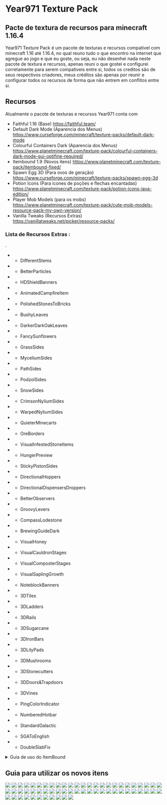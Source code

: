 # Year971 Texture Pack
## Pacte de textura de recursos para minecraft 1.16.4

Year971 Texture Pack é um pacote de texturas e recursos compativel com minecraft 1.16 até 1.16.4, no qual reuno tudo o que encontro na internet que agregue ao jogo e que eu goste, ou seja, eu não desenhei nada neste pacote de textura e recursos, apenas reuni o que gostei e configurei corretamente para serem compativeis entre si, todos os creditos são de seus respectivos criadores, meus créditos são apenas por reunir e configurar todos os recursos de forma que não entrem em conflitos entre si.

## Recursos

Atualmente o pacote de texturas e recursos Year971 conta com
- Faithful 1.16 (Base)
https://faithful.team/
- Default Dark Mode (Aparencia dos Menus)
https://www.curseforge.com/minecraft/texture-packs/default-dark-mode
- Colourful Containers Dark (Aparencia dos Menus)
https://www.planetminecraft.com/texture-pack/colourful-containers-dark-mode-gui-optifine-required/
- Itembound 1.9 (Novos itens)
https://www.planetminecraft.com/texture-pack/itembound-fixed/
- Spawn Egg 3D (Para ovos de geração)
https://www.curseforge.com/minecraft/texture-packs/spawn-egg-3d
- Potion Icons (Para icones de poções e flechas encantadas)
https://www.planetminecraft.com/texture-pack/potion-icons-java-edition/
- Player Mob Models (para os mobs)
https://www.planetminecraft.com/texture-pack/cute-mob-models-resource-pack-my-own-version/
- Vanilla Tweaks (Recursos Extras)
https://vanillatweaks.net/picker/resource-packs/

### Lista de Recursos Extras :
.
 - -  DifferentStems
 - -  BetterParticles
 - -  HDShieldBanners
 - -  AnimatedCampfireItem
 - -  PolishedStonesToBricks
 - -  BushyLeaves
 - -  DarkerDarkOakLeaves
 - -  FancySunflowers
 - -  GrassSides
 - -  MyceliumSides
 - -  PathSides
 - -  PodzolSides
 - -  SnowSides
 - -  CrimsonNyliumSides
 - -  WarpedNyliumSides
 - -  QuieterMinecarts
 - -  OreBorders
 - -  VisualInfestedStoneItems
 - -  HungerPreview
 - -  StickyPistonSides
 - -  DirectionalHoppers
 - -  DirectionalDispensersDroppers
 - -  BetterObservers
 - -  GroovyLevers
 - -  CompassLodestone
 - -  BrewingGuideDark
 - -  VisualHoney
 - -  VisualCauldronStages
 - -  VisualComposterStages
 - -  VisualSaplingGrowth
 - -  NoteblockBanners
 - -  3DTiles
 - -  3DLadders
 - -  3DRails
 - -  3DSugarcane
 - -  3DIronBars
 - -  3DLilyPads
 - -  3DMushrooms
 - -  3DStonecutters
 - -  3DDoors&Trapdoors
 - -  3DVines
 - -  PingColorIndicator
 - -  NumberedHotbar
 - -  StandardGalactic
 - -  SGAToEnglish
 - -  DoubleSlabFix

<details>
<summary>Guia de uso do ItemBound</summary>

![ItemBound Logo](https://github.com/KevenCastilho/Year971-Texture-Pack/raw/main/ItemBound/0.png)

# Índice
1. [Equipamentos & Armamentos](#armamentos "Equipamentos & Armamentos")
1.1 [Classicos](#classicos "classicos")
1.2 [Arcos](#arcos "Arcos")
1.3 [Espadas de Bloco](#espadas-de-bloco "Espadas de Bloco")
1.4 [Armas](#armas "Armas")
1.5 [Fantasia](#fantasia "Fantasia")
1.6 [Legendarios](#legendarios "Legendarios")
1.7 [Sabres de Luz](#sabres-de-luz "Sabres de Luz")
1.8 [Celulares](#celulares "Celulares")
1.9 [Sobreviventes](#sobreviventes "Sobreviventes")
1.10 [Video Game](#video-game "Video Game")
1.11 [Pistolas D`agua](#pistolas-dagua "Pistolas Dagua")
1.12 [Utensílios de Escrita](#utens%C3%ADlios-de-escrita "Utensílios de Escrita")
1.13 [Isqueiros](#isqueiros "Isqueiros")
1.14 [Fidget Spinners](#fidget-spinners "Fidget Spinners")
1.15 [Picaretas](#picaretas "Picaretas")
1.16 [Pá](#pa "Pá")
1.17 [Tesouras](#tesouras "Tesouras")
2. [Escudos](#escudos "Escudos")
2.1 [Pranchas](#pranchas "Pranchas")
2.2 [Escudos de Madeira](#escudos-de-madeira "Escudos de Madeira")
3. [Armaduras](#armaduras "Armaduras")
3.1 [Capas](#capas "Capas")
3.2 [Fantasias](#fantasias "Fantasias")
3.3 [Power Rangers](#power-rangers "Power Rangers")
3.4 [Armadura Invisivel](#armadura-invisivel "Armadura Invisivel")
3.5 [Armadura Minecraft](#armadura-minecraft "Armadura Minecraft")

## Equipamentos & Armamentos
### Classicos
|Icone|Nome|Item|Encantamento|
|--|--|--|-|
|![Adaga](https://github.com/KevenCastilho/Year971-Texture-Pack/raw/main/ItemBound/table/5.png)|Dagger|Qualquer Espada|-|
|![Katana](https://github.com/KevenCastilho/Year971-Texture-Pack/raw/main/ItemBound/table/6.png)|Katana|Qualquer Espada|-|
|![Espada Longa](https://github.com/KevenCastilho/Year971-Texture-Pack/raw/main/ItemBound/table/7.png)|Longsword|Qualquer Espada|-|
|![enter image description here](https://github.com/KevenCastilho/Year971-Texture-Pack/raw/main/ItemBound/table/8.png)|Nunchuck|Qualquer Espada|-|
|![Rapieira](https://github.com/KevenCastilho/Year971-Texture-Pack/raw/main/ItemBound/table/9.png)|Rapier|Qualquer Espada|-|
|![Lança](https://github.com/KevenCastilho/Year971-Texture-Pack/raw/main/ItemBound/table/10.png)|Spear|Qualquer Espada|-|
|![Tridente](https://github.com/KevenCastilho/Year971-Texture-Pack/raw/main/ItemBound/table/11.png)|Trident|Qualquer Espada|-|
|![Machado de Batalha](https://github.com/KevenCastilho/Year971-Texture-Pack/raw/main/ItemBound/table/12.png)|Battle Axe|Qualquer Machado|-|
|![Foice](https://github.com/KevenCastilho/Year971-Texture-Pack/raw/main/ItemBound/table/13.png)|Scythe|Qualquer Machado|-|

 ### Arcos

|Icone|Nome|Item|Encantamento|
|--|--|--|--|
|![Arco em Chamas](https://github.com/KevenCastilho/Year971-Texture-Pack/raw/main/ItemBound/table/14.png)|Blaze Bow|Arco|Chama|
|![Arco Azul](https://github.com/KevenCastilho/Year971-Texture-Pack/raw/main/ItemBound/table/15.png)|Bluejay Bow|Arco|-|
|![Arco Cardinal](https://github.com/KevenCastilho/Year971-Texture-Pack/raw/main/ItemBound/table/16.png)|Cardinal Bow|Arco|-|
|![Arco-Iris](https://github.com/KevenCastilho/Year971-Texture-Pack/raw/main/ItemBound/table/17.png)|Rain-Bow|Arco|Infinidade

### Espadas de Blocos
|Icone|Nome|Item|Encantamento|
|--|--|--|--|
|![Espada de Pedra Matriz](https://github.com/KevenCastilho/Year971-Texture-Pack/raw/main/ItemBound/table/18.png)|Bedrock Sword|Qualquer Espada|Inquebravel|
|![-](https://github.com/KevenCastilho/Year971-Texture-Pack/raw/main/ItemBound/table/19.png)|Red Concrete Sword|Qualquer Espada|-|
|![-](https://github.com/KevenCastilho/Year971-Texture-Pack/raw/main/ItemBound/table/19.png)|Orange Concrete Sword|Qualquer Espada|-|
|![-](https://github.com/KevenCastilho/Year971-Texture-Pack/raw/main/ItemBound/table/19.png)|Yellow Concrete Sword|Qualquer Espada|-|
|![-](https://github.com/KevenCastilho/Year971-Texture-Pack/raw/main/ItemBound/table/19.png)|Lime Concrete Sword|Qualquer Espada|-|
|![-](https://github.com/KevenCastilho/Year971-Texture-Pack/raw/main/ItemBound/table/19.png)|Green Concrete Sword|Qualquer Espada|-|
|![-](https://github.com/KevenCastilho/Year971-Texture-Pack/raw/main/ItemBound/table/19.png)|Cyan Concrete Sword|Qualquer Espada|-|
|![-](https://github.com/KevenCastilho/Year971-Texture-Pack/raw/main/ItemBound/table/19.png)|Light-Blue Concrete Sword|Qualquer Espada|-|
|![-](https://github.com/KevenCastilho/Year971-Texture-Pack/raw/main/ItemBound/table/19.png)|Blue Concrete Sword|Qualquer Espada|-|
|![-](https://github.com/KevenCastilho/Year971-Texture-Pack/raw/main/ItemBound/table/19.png)|Purple Concrete Sword|Qualquer Espada|-|
|![-](https://github.com/KevenCastilho/Year971-Texture-Pack/raw/main/ItemBound/table/19.png)|Magenta Concrete Sword|Qualquer Espada|-|
|![-](https://github.com/KevenCastilho/Year971-Texture-Pack/raw/main/ItemBound/table/19.png)|Pink Concrete Sword|Qualquer Espada|-|
|![-](https://github.com/KevenCastilho/Year971-Texture-Pack/raw/main/ItemBound/table/19.png)|Brown Concrete Sword|Qualquer Espada|-|
|![-](https://github.com/KevenCastilho/Year971-Texture-Pack/raw/main/ItemBound/table/19.png)|White Concrete Sword|Qualquer Espada|-|
|![-](https://github.com/KevenCastilho/Year971-Texture-Pack/raw/main/ItemBound/table/19.png)|Light-Gray Concrete Sword|Qualquer Espada|-|
|![-](https://github.com/KevenCastilho/Year971-Texture-Pack/raw/main/ItemBound/table/19.png)|Gray Concrete Sword|Qualquer Espada|-|
|![-](https://github.com/KevenCastilho/Year971-Texture-Pack/raw/main/ItemBound/table/19.png)|Black Concrete Sword|Qualquer Espada|-|
|![-](https://github.com/KevenCastilho/Year971-Texture-Pack/raw/main/ItemBound/table/20.png)|Emerald Sword|Qualquer Espada|Saque|
|![-](https://github.com/KevenCastilho/Year971-Texture-Pack/raw/main/ItemBound/table/21.png)|Glass Sword|Qualquer Espada|-|
|![-](https://github.com/KevenCastilho/Year971-Texture-Pack/raw/main/ItemBound/table/22.png)|Nether Sword|Qualquer Espada|Aspecto Flamejante|
|![-](https://github.com/KevenCastilho/Year971-Texture-Pack/raw/main/ItemBound/table/23.png)|Obsidian Sword|Qualquer Espada|Repulsão|
|![-](https://github.com/KevenCastilho/Year971-Texture-Pack/raw/main/ItemBound/table/24.png)|Rainbow Sword|Qualquer Espada|-|
|![-](https://github.com/KevenCastilho/Year971-Texture-Pack/raw/main/ItemBound/table/25.png)|Andesite Sword|Qualquer Espada|-|
|![-](https://github.com/KevenCastilho/Year971-Texture-Pack/raw/main/ItemBound/table/25.png)|Diorite Sword|Qualquer Espada|-|
|![-](https://github.com/KevenCastilho/Year971-Texture-Pack/raw/main/ItemBound/table/25.png)|Granite Sword|Qualquer Espada|-|
|![-](https://github.com/KevenCastilho/Year971-Texture-Pack/raw/main/ItemBound/table/26.png)|Sandstone Sword|Qualquer Espada|-|
|![-](https://github.com/KevenCastilho/Year971-Texture-Pack/raw/main/ItemBound/table/26.png)|Red Sandstone Sword|Qualquer Espada|-|

### Armas
|Icone|Nome|Item|Encantamento|
|--|--|--|--|
|![-](https://github.com/KevenCastilho/Year971-Texture-Pack/raw/main/ItemBound/table/27.png)|Handgun|Arco|-|
|![-](https://github.com/KevenCastilho/Year971-Texture-Pack/raw/main/ItemBound/table/28.png)|Viper|Arco|afiação|

### Fantasia
|Icone|Nome|Item|Encantamento|
|--|--|--|--|
|![-](https://github.com/KevenCastilho/Year971-Texture-Pack/raw/main/ItemBound/table/29.png)|Dark Scythe|Qualquer Machado|Afiação|

### Legendarios
|Icone|Nome|Item|Encantamento|
|--|--|--|--|
|![-](https://github.com/KevenCastilho/Year971-Texture-Pack/raw/main/ItemBound/table/30.png)|Excalibur|Qualquer Espada|-|

### Sabres de Luz
|Icone|Nome|Item|Encantamento|
|--|--|--|--|
|![-](https://github.com/KevenCastilho/Year971-Texture-Pack/raw/main/ItemBound/table/31.png)|Green Lightsaber|Qualquer Espada|Afiação|
|![-](https://github.com/KevenCastilho/Year971-Texture-Pack/raw/main/ItemBound/table/31.png)|Violet Lightsaber|Qualquer Espada|Afiação|
|![-](https://github.com/KevenCastilho/Year971-Texture-Pack/raw/main/ItemBound/table/31.png)|Yellow Lightsaber|Qualquer Espada|Afiação|
|![-](https://github.com/KevenCastilho/Year971-Texture-Pack/raw/main/ItemBound/table/31.png)|Red Lightsaber|Qualquer Espada|Afiação|
|![-](https://github.com/KevenCastilho/Year971-Texture-Pack/raw/main/ItemBound/table/31.png)|Blue Lightsaber|Qualquer Espada|Afiação|

### Celulares
##### (Possivel Referencia a Mirai Nikki ?)
|Icone|Nome|Item|Encantamento|
|--|--|--|--|
|![-](https://github.com/KevenCastilho/Year971-Texture-Pack/raw/main/ItemBound/table/32.png)|Black Smartphone|Arco||
|![-](https://github.com/KevenCastilho/Year971-Texture-Pack/raw/main/ItemBound/table/32.png)|Silver Smartphone|Arco||
|![-](https://github.com/KevenCastilho/Year971-Texture-Pack/raw/main/ItemBound/table/32.png)|Gold Smartphone|Arco||
|![-](https://github.com/KevenCastilho/Year971-Texture-Pack/raw/main/ItemBound/table/32.png)|Rose Smartphone|Arco||
|![-](https://github.com/KevenCastilho/Year971-Texture-Pack/raw/main/ItemBound/table/32.png)|Diamond Smartphone|Arco||

### Sobrevivente
|Icone|Nome|Item|Encantamento|
|--|--|--|--|
|![-](https://github.com/KevenCastilho/Year971-Texture-Pack/raw/main/ItemBound/table/33.png)|1000 Degree Knife|Qualquer Espada|Aspecto Flamejante|
|![-](https://github.com/KevenCastilho/Year971-Texture-Pack/raw/main/ItemBound/table/34.png)|Apple Pen|Qualquer Espada|-|
|![-](https://github.com/KevenCastilho/Year971-Texture-Pack/raw/main/ItemBound/table/34.png)|Pineapple Pen|Qualquer Espada|-|
|![-](https://github.com/KevenCastilho/Year971-Texture-Pack/raw/main/ItemBound/table/34.png)|Pen Pineapple Apple Pen|Qualquer Espada|-|
|![-](https://github.com/KevenCastilho/Year971-Texture-Pack/raw/main/ItemBound/table/35.png)|Brick|Qualquer Espada|-|
|![-](https://github.com/KevenCastilho/Year971-Texture-Pack/raw/main/ItemBound/table/36.png)|Twig|Qualquer Espada|-|
|![-](https://github.com/KevenCastilho/Year971-Texture-Pack/raw/main/ItemBound/table/37.png)|Wooden Bat|Qualquer Espada|-|
|![-](https://github.com/KevenCastilho/Year971-Texture-Pack/raw/main/ItemBound/table/37.png)|Iron Bat|Qualquer Espada|-|
|![-](https://github.com/KevenCastilho/Year971-Texture-Pack/raw/main/ItemBound/table/38.png)|Knife|Qualquer Espada|-|
|![-](https://github.com/KevenCastilho/Year971-Texture-Pack/raw/main/ItemBound/table/39.png)|Microfone|Qualquer Espada|-|
|![-](https://github.com/KevenCastilho/Year971-Texture-Pack/raw/main/ItemBound/table/40.png)|Green Paintbrush|Qualquer Espada|-|
|![-](https://github.com/KevenCastilho/Year971-Texture-Pack/raw/main/ItemBound/table/40.png)|Violet Paintbrush|Qualquer Espada|-|
|![-](https://github.com/KevenCastilho/Year971-Texture-Pack/raw/main/ItemBound/table/40.png)|Yellow Paintbrush|Qualquer Espada|-|
|![-](https://github.com/KevenCastilho/Year971-Texture-Pack/raw/main/ItemBound/table/40.png)|Red Paintbrush|Qualquer Espada|-|
|![-](https://github.com/KevenCastilho/Year971-Texture-Pack/raw/main/ItemBound/table/40.png)|Blue Paintbrush|Qualquer Espada|-|
|![-](https://github.com/KevenCastilho/Year971-Texture-Pack/raw/main/ItemBound/table/41.png)|Green Pinwheel|Qualquer Espada|-|
|![-](https://github.com/KevenCastilho/Year971-Texture-Pack/raw/main/ItemBound/table/41.png)|Pink Pinwheel|Qualquer Espada|-|
|![-](https://github.com/KevenCastilho/Year971-Texture-Pack/raw/main/ItemBound/table/41.png)|Yellow Pinwheel|Qualquer Espada|-|
|![-](https://github.com/KevenCastilho/Year971-Texture-Pack/raw/main/ItemBound/table/41.png)|Red Pinwheel|Qualquer Espada|-|
|![-](https://github.com/KevenCastilho/Year971-Texture-Pack/raw/main/ItemBound/table/41.png)|Blue Pinwheel|Qualquer Espada|-|
|![-](https://github.com/KevenCastilho/Year971-Texture-Pack/raw/main/ItemBound/table/42.png)|Green Racket|Qualquer Espada|-|
|![-](https://github.com/KevenCastilho/Year971-Texture-Pack/raw/main/ItemBound/table/42.png)|Red Racket|Qualquer Espada|-|
|![-](https://github.com/KevenCastilho/Year971-Texture-Pack/raw/main/ItemBound/table/43.png)|Bus Stop Sign|Qualquer Espada|-|
|![-](https://github.com/KevenCastilho/Year971-Texture-Pack/raw/main/ItemBound/table/44.png)|Stop Sign|Qualquer Espada|-|
|![-](https://github.com/KevenCastilho/Year971-Texture-Pack/raw/main/ItemBound/table/45.png)|Work Sign|Qualquer Espada|-|

### Video Game
|Icone|Nome|Item|Encantamento|
|--|--|--|--|
|![-](https://github.com/KevenCastilho/Year971-Texture-Pack/raw/main/ItemBound/table/46.png)|Buster Sword|Qualquer Espada|Repulsão|

### Pistolas D'agua
|Icone|Nome|Item|Encantamento|
|--|--|--|--|
|![-](https://github.com/KevenCastilho/Year971-Texture-Pack/raw/main/ItemBound/table/47.png)|Blue Water Gun|Arco|-|
|![-](https://github.com/KevenCastilho/Year971-Texture-Pack/raw/main/ItemBound/table/47.png)|Green Water Gun|Arco|-|
|![-](https://github.com/KevenCastilho/Year971-Texture-Pack/raw/main/ItemBound/table/47.png)|Orange Water Gun|Arco|-|
|![-](https://github.com/KevenCastilho/Year971-Texture-Pack/raw/main/ItemBound/table/47.png)|Pink Water Gun|Arco|-|

### Utensílios de Escrita
|Icone|Nome|Item|Encantamento|
|--|--|--|--|
|![-](https://github.com/KevenCastilho/Year971-Texture-Pack/raw/main/ItemBound/table/48.png)|Blue Pencil|Qualquer Espada|-|
|![-](https://github.com/KevenCastilho/Year971-Texture-Pack/raw/main/ItemBound/table/48.png)|Green Pencil|Qualquer Espada|-|
|![-](https://github.com/KevenCastilho/Year971-Texture-Pack/raw/main/ItemBound/table/48.png)|Red Pencil|Qualquer Espada|-|
|![-](https://github.com/KevenCastilho/Year971-Texture-Pack/raw/main/ItemBound/table/48.png)|Yellow Pencil|Qualquer Espada|-|
|![-](https://github.com/KevenCastilho/Year971-Texture-Pack/raw/main/ItemBound/table/49.png)|Blue Marker|Qualquer Espada|-|
|![-](https://github.com/KevenCastilho/Year971-Texture-Pack/raw/main/ItemBound/table/49.png)|Green Marker|Qualquer Espada|-|
|![-](https://github.com/KevenCastilho/Year971-Texture-Pack/raw/main/ItemBound/table/49.png)|Red Marker|Qualquer Espada|-|
|![-](https://github.com/KevenCastilho/Year971-Texture-Pack/raw/main/ItemBound/table/49.png)|Yellow Marker|Qualquer Espada|-|
|![-](https://github.com/KevenCastilho/Year971-Texture-Pack/raw/main/ItemBound/table/50.png)|Blue Pen|Qualquer Espada|-|
|![-](https://github.com/KevenCastilho/Year971-Texture-Pack/raw/main/ItemBound/table/50.png)|Green Pen|Qualquer Espada|-|
|![-](https://github.com/KevenCastilho/Year971-Texture-Pack/raw/main/ItemBound/table/50.png)|Red Pen|Qualquer Espada|-|
|![-](https://github.com/KevenCastilho/Year971-Texture-Pack/raw/main/ItemBound/table/50.png)|Violet Pen|Qualquer Espada|-|
|![-](https://github.com/KevenCastilho/Year971-Texture-Pack/raw/main/ItemBound/table/51.png)|Blue Quill|Qualquer Espada|-|
|![-](https://github.com/KevenCastilho/Year971-Texture-Pack/raw/main/ItemBound/table/51.png)|Green Quill|Qualquer Espada|-|
|![-](https://github.com/KevenCastilho/Year971-Texture-Pack/raw/main/ItemBound/table/51.png)|Red Quill|Qualquer Espada|-|
|![-](https://github.com/KevenCastilho/Year971-Texture-Pack/raw/main/ItemBound/table/51.png)|Yellow Quill|Qualquer Espada|-|
|![-](https://github.com/KevenCastilho/Year971-Texture-Pack/raw/main/ItemBound/table/52.png)|Blue Fountain pen|Qualquer Espada|-|
|![-](https://github.com/KevenCastilho/Year971-Texture-Pack/raw/main/ItemBound/table/52.png)|Green Fountain pen|Qualquer Espada|-|
|![-](https://github.com/KevenCastilho/Year971-Texture-Pack/raw/main/ItemBound/table/52.png)|Red Fountain pen|Qualquer Espada|-|
|![-](https://github.com/KevenCastilho/Year971-Texture-Pack/raw/main/ItemBound/table/52.png)|Yellow Fountain pen|Qualquer Espada|-|

### Isqueiros
|Icone|Nome|Item|Encantamento|
|--|--|--|--|
|![-](https://github.com/KevenCastilho/Year971-Texture-Pack/raw/main/ItemBound/table/53.png)|Red Lighter|Pederneira||
|![-](https://github.com/KevenCastilho/Year971-Texture-Pack/raw/main/ItemBound/table/53.png)|Orange Lighter|Pederneira||
|![-](https://github.com/KevenCastilho/Year971-Texture-Pack/raw/main/ItemBound/table/53.png)|Yellow Lighter|Pederneira||
|![-](https://github.com/KevenCastilho/Year971-Texture-Pack/raw/main/ItemBound/table/53.png)|Green Lighter|Pederneira||
|![-](https://github.com/KevenCastilho/Year971-Texture-Pack/raw/main/ItemBound/table/53.png)|Blue Lighter|Pederneira||
|![-](https://github.com/KevenCastilho/Year971-Texture-Pack/raw/main/ItemBound/table/53.png)|Violet Lighter|Pederneira||
|![-](https://github.com/KevenCastilho/Year971-Texture-Pack/raw/main/ItemBound/table/53.png)|Pink Lighter|Pederneira||
|![-](https://github.com/KevenCastilho/Year971-Texture-Pack/raw/main/ItemBound/table/53.png)|White Lighter|Pederneira||
|![-](https://github.com/KevenCastilho/Year971-Texture-Pack/raw/main/ItemBound/table/53.png)|Black Lighter|Pederneira||

### Fidget Spinners
|Icone|Nome|Item|Encantamento|
|--|--|--|--|
|![-](https://github.com/KevenCastilho/Year971-Texture-Pack/raw/main/ItemBound/table/54.png)|Red Fidget Spinner|Vara de Pescar|-|
|![-](https://github.com/KevenCastilho/Year971-Texture-Pack/raw/main/ItemBound/table/54.png)|Orange Fidget Spinner|Vara de Pescar|-|
|![-](https://github.com/KevenCastilho/Year971-Texture-Pack/raw/main/ItemBound/table/54.png)|Yellow Fidget Spinner|Vara de Pescar|-|
|![-](https://github.com/KevenCastilho/Year971-Texture-Pack/raw/main/ItemBound/table/54.png)|Green Fidget Spinner|Vara de Pescar|-|
|![-](https://github.com/KevenCastilho/Year971-Texture-Pack/raw/main/ItemBound/table/54.png)|Blue Fidget Spinner|Vara de Pescar|-|
|![-](https://github.com/KevenCastilho/Year971-Texture-Pack/raw/main/ItemBound/table/54.png)|Violet Fidget Spinner|Vara de Pescar|-|
|![-](https://github.com/KevenCastilho/Year971-Texture-Pack/raw/main/ItemBound/table/54.png)|Pink Fidget Spinner|Vara de Pescar|-|
|![-](https://github.com/KevenCastilho/Year971-Texture-Pack/raw/main/ItemBound/table/54.png)|White Fidget Spinner|Vara de Pescar|-|
|![-](https://github.com/KevenCastilho/Year971-Texture-Pack/raw/main/ItemBound/table/54.png)|Black Fidget Spinner|Vara de Pescar|-|

### Picaretas
|Icone|Nome|Item|Encantamento|
|--|--|--|--|
|![-](https://github.com/KevenCastilho/Year971-Texture-Pack/raw/main/ItemBound/table/55.png)|Drill|Picareta de Ferro|Eficiencia|
|![-](https://github.com/KevenCastilho/Year971-Texture-Pack/raw/main/ItemBound/table/55.png)|Drill|Picareta de Ouro|Eficiencia|
|![-](https://github.com/KevenCastilho/Year971-Texture-Pack/raw/main/ItemBound/table/55.png)|Drill|Picareta de Diamante|Eficiencia|
|![-](https://github.com/KevenCastilho/Year971-Texture-Pack/raw/main/ItemBound/table/56.png)|Fork|Qualquer Picareta|-|

### Pá
|Icone|Nome|Item|Encantamento|
|--|--|--|--|
|![-](https://github.com/KevenCastilho/Year971-Texture-Pack/raw/main/ItemBound/table/57.png)|Spoon|Qualquer Pá|-|

### Tesouras
|Icone|Nome|Item|Encantamento|
|--|--|--|--|
|![-](https://github.com/KevenCastilho/Year971-Texture-Pack/raw/main/ItemBound/table/58.png)|Razor|Tesoura|-|
|![-](https://github.com/KevenCastilho/Year971-Texture-Pack/raw/main/ItemBound/table/59.png)|Blue Scissors|Tesoura|-|
|![-](https://github.com/KevenCastilho/Year971-Texture-Pack/raw/main/ItemBound/table/59.png)|Green Scissors|Tesoura|-|
|![-](https://github.com/KevenCastilho/Year971-Texture-Pack/raw/main/ItemBound/table/59.png)|Red Scissors|Tesoura|-|

## Escudos
### Pranchas
|Icone|Nome|Item|Encantamento|
|--|--|--|--|
|![-](https://github.com/KevenCastilho/Year971-Texture-Pack/raw/main/ItemBound/table/60.png)|Red Bodyboard|Escudo|-|
|![-](https://github.com/KevenCastilho/Year971-Texture-Pack/raw/main/ItemBound/table/60.png)|Yellow Bodyboard|Escudo|-|
|![-](https://github.com/KevenCastilho/Year971-Texture-Pack/raw/main/ItemBound/table/60.png)|Green Bodyboard|Escudo|-|
|![-](https://github.com/KevenCastilho/Year971-Texture-Pack/raw/main/ItemBound/table/60.png)|Blue Bodyboard|Escudo|-|
|![-](https://github.com/KevenCastilho/Year971-Texture-Pack/raw/main/ItemBound/table/60.png)|Purple Bodyboard|Escudo|-|
|![-](https://github.com/KevenCastilho/Year971-Texture-Pack/raw/main/ItemBound/table/60.png)|Pink Bodyboard|Escudo|-|
|![-](https://github.com/KevenCastilho/Year971-Texture-Pack/raw/main/ItemBound/table/60.png)|Black Bodyboard|Escudo|-|

### Escudos de Madeira
|Icone|Nome|Item|Encantamento|
|--|--|--|--|
|![-](https://github.com/KevenCastilho/Year971-Texture-Pack/raw/main/ItemBound/table/61.png)|Birch Log Shield|Escudo|-|
|![-](https://github.com/KevenCastilho/Year971-Texture-Pack/raw/main/ItemBound/table/61.png)|Oak Log Shield|Escudo|-|
|![-](https://github.com/KevenCastilho/Year971-Texture-Pack/raw/main/ItemBound/table/61.png)|Jungle Log Shield|Escudo|-|
|![-](https://github.com/KevenCastilho/Year971-Texture-Pack/raw/main/ItemBound/table/61.png)|Acacia Log Shield|Escudo|-|
|![-](https://github.com/KevenCastilho/Year971-Texture-Pack/raw/main/ItemBound/table/61.png)|Spruce Log Shield|Escudo|-|
|![-](https://github.com/KevenCastilho/Year971-Texture-Pack/raw/main/ItemBound/table/61.png)|Dark Oak Log Shield|Escudo|-|

## Armaduras
### Capas
|Icone|Nome|Item|Encantamento|
|--|--|--|--|
|![-](https://github.com/KevenCastilho/Year971-Texture-Pack/raw/main/ItemBound/table/63.png)|Plain Cape|Armadura de Couro|-|
|![-](https://github.com/KevenCastilho/Year971-Texture-Pack/raw/main/ItemBound/table/64.png)|Rainbow Cape|Qualquer Armadura|-|
|![-](https://github.com/KevenCastilho/Year971-Texture-Pack/raw/main/ItemBound/table/65.png)|Blue Haven Cape|Qualquer Armadura|-|
|![-](https://github.com/KevenCastilho/Year971-Texture-Pack/raw/main/ItemBound/table/66.png)|ItemBound Cape|Qualquer Armadura|-|
|![-](https://github.com/KevenCastilho/Year971-Texture-Pack/raw/main/ItemBound/table/67.png)|Blaze Cape|Qualquer Armadura|Proteção Contra Fogo|
|![-](https://github.com/KevenCastilho/Year971-Texture-Pack/raw/main/ItemBound/table/68.png)|Creeper Cape|Qualquer Armadura|Proteção Contra Explosão|
|![-](https://github.com/KevenCastilho/Year971-Texture-Pack/raw/main/ItemBound/table/69.png)|Cross Cape|Qualquer Armadura|Proteção|
|![-](https://github.com/KevenCastilho/Year971-Texture-Pack/raw/main/ItemBound/table/70.png)|Curse Cape|Qualquer Armadura|Espinhos|

### Fantasias
|Icone|Nome|Item|Encantamento|
|--|--|--|--|
|![-](https://github.com/KevenCastilho/Year971-Texture-Pack/raw/main/ItemBound/table/71.png)|Cat Ears|Capacete de Couro|-|
|![-](https://github.com/KevenCastilho/Year971-Texture-Pack/raw/main/ItemBound/table/72.png)|Gold Cat Ears|Qualquer Capacete|-|
|![-](https://github.com/KevenCastilho/Year971-Texture-Pack/raw/main/ItemBound/table/72.png)|Zombie Cat Ears|Qualquer Capacete|-|
|![-](https://github.com/KevenCastilho/Year971-Texture-Pack/raw/main/ItemBound/table/72.png)|Calico Cat Ears|Qualquer Capacete|-|
|![-](https://github.com/KevenCastilho/Year971-Texture-Pack/raw/main/ItemBound/table/72.png)|Diamond Cat Ears|Qualquer Capacete|-|
|![-](https://github.com/KevenCastilho/Year971-Texture-Pack/raw/main/ItemBound/table/73.png)|Halo|Qualquer Capacete|Proteção|
|![-](https://github.com/KevenCastilho/Year971-Texture-Pack/raw/main/ItemBound/table/74.png)|Black Striped Socks|Calça de Couro|-|
|![-](https://github.com/KevenCastilho/Year971-Texture-Pack/raw/main/ItemBound/table/74.png)|White Striped Socks|Calça de Couro|-|
|![-](https://github.com/KevenCastilho/Year971-Texture-Pack/raw/main/ItemBound/table/75.png)|Rainbow Socks|Qualquer Calça|-|
|![-](https://github.com/KevenCastilho/Year971-Texture-Pack/raw/main/ItemBound/table/75.png)|Pastel Rainbow Socks|Qualquer Calça|-|

### Power Ranger
|Icone|Nome|Item|Encantamento|
|--|--|--|--|
|![-](https://github.com/KevenCastilho/Year971-Texture-Pack/raw/main/ItemBound/table/76-1.png)|&#60;cor&#62; Power Crafter Helmet|Qualquer Capacete|-|
|![-](https://github.com/KevenCastilho/Year971-Texture-Pack/raw/main/ItemBound/table/76-2.png)|&#60;cor&#62; Power Crafter Chestplate|Qualquer Peitoral|-|
|![-](https://github.com/KevenCastilho/Year971-Texture-Pack/raw/main/ItemBound/table/76-3.png)|&#60;cor&#62; Power Crafter Leggings|Qualquer Calça|-|
|![-](https://github.com/KevenCastilho/Year971-Texture-Pack/raw/main/ItemBound/table/76-4.png)|&#60;cor&#62; Power Crafter Boots|Qualquer Bota|-|
###### Cores: Blue, Green, Yellow, Red, Pink | Exemplo: Red Power Crafter Helmet

### Armadura Invisivel
|Icone|Nome|Item|Encantamento|
|--|--|--|--|
|![-](https://github.com/KevenCastilho/Year971-Texture-Pack/raw/main/ItemBound/table/77-1.png)|Invisible Helmet|Qualquer Capacete|-|
|![-](https://github.com/KevenCastilho/Year971-Texture-Pack/raw/main/ItemBound/table/77-2.png)|Invisible Chestplate|Qualquer Peitoral|-|
|![-](https://github.com/KevenCastilho/Year971-Texture-Pack/raw/main/ItemBound/table/77-3.png)|Invisible Leggings|Qualquer Calça|-|
|![-](https://github.com/KevenCastilho/Year971-Texture-Pack/raw/main/ItemBound/table/77-4.png)|Invisible Boots|Qualquer Bota|-|

### Armadura "Minecraft"
|Icone|Nome|Item|Encantamento|
|--|--|--|--|
|![-](https://github.com/KevenCastilho/Year971-Texture-Pack/raw/main/ItemBound/table/78-1.png)|Slime Helmet|Capacete de Couro|-|
|![-](https://github.com/KevenCastilho/Year971-Texture-Pack/raw/main/ItemBound/table/78-2.png)|Slime Top|Peitoral de Couro|-|
|![-](https://github.com/KevenCastilho/Year971-Texture-Pack/raw/main/ItemBound/table/78-3.png)|Slime Pants|Calça de Couro|-|
|![-](https://github.com/KevenCastilho/Year971-Texture-Pack/raw/main/ItemBound/table/78-4.png)|Slime Boots|Bota de Couro|-|


# <!-- <details> -->
<summary>Guia de uso do ItemBound</summary>

![ItemBound Logo](https://github.com/KevenCastilho/Year971-Texture-Pack/raw/main/ItemBound/0.png)

## Armamentos
### Classicos
|Icone|Nome|Item|Encantamento|
|--|--|--|-|
|![Adaga](https://github.com/KevenCastilho/Year971-Texture-Pack/raw/main/ItemBound/table/5.png)|Dagger|Qualquer Espada|-|
|![Katana](https://github.com/KevenCastilho/Year971-Texture-Pack/raw/main/ItemBound/table/6.png)|Katana|Qualquer Espada|-|
|![Espada Longa](https://github.com/KevenCastilho/Year971-Texture-Pack/raw/main/ItemBound/table/7.png)|Longsword|Qualquer Espada|-|
|![enter image description here](https://github.com/KevenCastilho/Year971-Texture-Pack/raw/main/ItemBound/table/8.png)|Nunchuck|Qualquer Espada|-|
|![Rapieira](https://github.com/KevenCastilho/Year971-Texture-Pack/raw/main/ItemBound/table/9.png)|Rapier|Qualquer Espada|-|
|![Lança](https://github.com/KevenCastilho/Year971-Texture-Pack/raw/main/ItemBound/table/10.png)|Spear|Qualquer Espada|-|
|![Tridente](https://github.com/KevenCastilho/Year971-Texture-Pack/raw/main/ItemBound/table/11.png)|Trident|Qualquer Espada|-|
|![Machado de Batalha](https://github.com/KevenCastilho/Year971-Texture-Pack/raw/main/ItemBound/table/12.png)|Battle Axe|Qualquer Machado|-|
|![Foice](https://github.com/KevenCastilho/Year971-Texture-Pack/raw/main/ItemBound/table/13.png)|Scythe|Qualquer Machado|-|

 ### Arcos

|Icone|Nome|Item|Encantamento|
|--|--|--|--|
|![Arco em Chamas](https://github.com/KevenCastilho/Year971-Texture-Pack/raw/main/ItemBound/table/14.png)|Blaze Bow|Arco|Chama|
|![Arco Azul](https://github.com/KevenCastilho/Year971-Texture-Pack/raw/main/ItemBound/table/15.png)|Bluejay Bow|Arco|-|
|![Arco Cardinal](https://github.com/KevenCastilho/Year971-Texture-Pack/raw/main/ItemBound/table/16.png)|Cardinal Bow|Arco|-|
|![Arco-Iris](https://github.com/KevenCastilho/Year971-Texture-Pack/raw/main/ItemBound/table/17.png)|Rain-Bow|Arco|Infinidade

### Espadas de Blocos
|Icone|Nome|Item|Encantamento|
|--|--|--|--|
|![Espada de Pedra Matriz](https://github.com/KevenCastilho/Year971-Texture-Pack/raw/main/ItemBound/table/18.png)|Bedrock Sword|Qualquer Espada|Inquebravel|
|![-](https://github.com/KevenCastilho/Year971-Texture-Pack/raw/main/ItemBound/table/19.png)|Red Concrete Sword|Qualquer Espada|-|
|![-](https://github.com/KevenCastilho/Year971-Texture-Pack/raw/main/ItemBound/table/19.png)|Orange Concrete Sword|Qualquer Espada|-|
|![-](https://github.com/KevenCastilho/Year971-Texture-Pack/raw/main/ItemBound/table/19.png)|Yellow Concrete Sword|Qualquer Espada|-|
|![-](https://github.com/KevenCastilho/Year971-Texture-Pack/raw/main/ItemBound/table/19.png)|Lime Concrete Sword|Qualquer Espada|-|
|![-](https://github.com/KevenCastilho/Year971-Texture-Pack/raw/main/ItemBound/table/19.png)|Green Concrete Sword|Qualquer Espada|-|
|![-](https://github.com/KevenCastilho/Year971-Texture-Pack/raw/main/ItemBound/table/19.png)|Cyan Concrete Sword|Qualquer Espada|-|
|![-](https://github.com/KevenCastilho/Year971-Texture-Pack/raw/main/ItemBound/table/19.png)|Light-Blue Concrete Sword|Qualquer Espada|-|
|![-](https://github.com/KevenCastilho/Year971-Texture-Pack/raw/main/ItemBound/table/19.png)|Blue Concrete Sword|Qualquer Espada|-|
|![-](https://github.com/KevenCastilho/Year971-Texture-Pack/raw/main/ItemBound/table/19.png)|Purple Concrete Sword|Qualquer Espada|-|
|![-](https://github.com/KevenCastilho/Year971-Texture-Pack/raw/main/ItemBound/table/19.png)|Magenta Concrete Sword|Qualquer Espada|-|
|![-](https://github.com/KevenCastilho/Year971-Texture-Pack/raw/main/ItemBound/table/19.png)|Pink Concrete Sword|Qualquer Espada|-|
|![-](https://github.com/KevenCastilho/Year971-Texture-Pack/raw/main/ItemBound/table/19.png)|Brown Concrete Sword|Qualquer Espada|-|
|![-](https://github.com/KevenCastilho/Year971-Texture-Pack/raw/main/ItemBound/table/19.png)|White Concrete Sword|Qualquer Espada|-|
|![-](https://github.com/KevenCastilho/Year971-Texture-Pack/raw/main/ItemBound/table/19.png)|Light-Gray Concrete Sword|Qualquer Espada|-|
|![-](https://github.com/KevenCastilho/Year971-Texture-Pack/raw/main/ItemBound/table/19.png)|Gray Concrete Sword|Qualquer Espada|-|
|![-](https://github.com/KevenCastilho/Year971-Texture-Pack/raw/main/ItemBound/table/19.png)|Black Concrete Sword|Qualquer Espada|-|
|![-](https://github.com/KevenCastilho/Year971-Texture-Pack/raw/main/ItemBound/table/20.png)|Emerald Sword|Qualquer Espada|Saque|
|![-](https://github.com/KevenCastilho/Year971-Texture-Pack/raw/main/ItemBound/table/21.png)|Glass Sword|Qualquer Espada|-|
|![-](https://github.com/KevenCastilho/Year971-Texture-Pack/raw/main/ItemBound/table/22.png)|Nether Sword|Qualquer Espada|Aspecto Flamejante|
|![-](https://github.com/KevenCastilho/Year971-Texture-Pack/raw/main/ItemBound/table/23.png)|Obsidian Sword|Qualquer Espada|Repulsão|
|![-](https://github.com/KevenCastilho/Year971-Texture-Pack/raw/main/ItemBound/table/24.png)|Rainbow Sword|Qualquer Espada|-|
|![-](https://github.com/KevenCastilho/Year971-Texture-Pack/raw/main/ItemBound/table/25.png)|Andesite Sword|Qualquer Espada|-|
|![-](https://github.com/KevenCastilho/Year971-Texture-Pack/raw/main/ItemBound/table/25.png)|Diorite Sword|Qualquer Espada|-|
|![-](https://github.com/KevenCastilho/Year971-Texture-Pack/raw/main/ItemBound/table/25.png)|Granite Sword|Qualquer Espada|-|
|![-](https://github.com/KevenCastilho/Year971-Texture-Pack/raw/main/ItemBound/table/26.png)|Sandstone Sword|Qualquer Espada|-|
|![-](https://github.com/KevenCastilho/Year971-Texture-Pack/raw/main/ItemBound/table/26.png)|Red Sandstone Sword|Qualquer Espada|-|

### Armas
|Icone|Nome|Item|Encantamento|
|--|--|--|--|
|![-](https://github.com/KevenCastilho/Year971-Texture-Pack/raw/main/ItemBound/table/27.png)|Handgun|Arco|-|
|![-](https://github.com/KevenCastilho/Year971-Texture-Pack/raw/main/ItemBound/table/28.png)|Viper|Arco|afiação|

### Fantasia
|Icone|Nome|Item|Encantamento|
|--|--|--|--|
|![-](https://github.com/KevenCastilho/Year971-Texture-Pack/raw/main/ItemBound/table/29.png)|Dark Scythe|Qualquer Machado|Afiação|

### Legendarios
|Icone|Nome|Item|Encantamento|
|--|--|--|--|
|![-](https://github.com/KevenCastilho/Year971-Texture-Pack/raw/main/ItemBound/table/30.png)|Excalibur|Qualquer Espada|-|

### Sabres de Luz
|Icone|Nome|Item|Encantamento|
|--|--|--|--|
|![-](https://github.com/KevenCastilho/Year971-Texture-Pack/raw/main/ItemBound/table/31.png)|Green Lightsaber|Qualquer Espada|Afiação|
|![-](https://github.com/KevenCastilho/Year971-Texture-Pack/raw/main/ItemBound/table/31.png)|Violet Lightsaber|Qualquer Espada|Afiação|
|![-](https://github.com/KevenCastilho/Year971-Texture-Pack/raw/main/ItemBound/table/31.png)|Yellow Lightsaber|Qualquer Espada|Afiação|
|![-](https://github.com/KevenCastilho/Year971-Texture-Pack/raw/main/ItemBound/table/31.png)|Red Lightsaber|Qualquer Espada|Afiação|
|![-](https://github.com/KevenCastilho/Year971-Texture-Pack/raw/main/ItemBound/table/31.png)|Blue Lightsaber|Qualquer Espada|Afiação|

### Celulares
##### (Possivel Referencia a Mirai Nikki ?)
|Icone|Nome|Item|Encantamento|
|--|--|--|--|
|![-](https://github.com/KevenCastilho/Year971-Texture-Pack/raw/main/ItemBound/table/32.png)|Black Smartphone|Arco||
|![-](https://github.com/KevenCastilho/Year971-Texture-Pack/raw/main/ItemBound/table/32.png)|Silver Smartphone|Arco||
|![-](https://github.com/KevenCastilho/Year971-Texture-Pack/raw/main/ItemBound/table/32.png)|Gold Smartphone|Arco||
|![-](https://github.com/KevenCastilho/Year971-Texture-Pack/raw/main/ItemBound/table/32.png)|Rose Smartphone|Arco||
|![-](https://github.com/KevenCastilho/Year971-Texture-Pack/raw/main/ItemBound/table/32.png)|Diamond Smartphone|Arco||

### Sobrevivente
|Icone|Nome|Item|Encantamento|
|--|--|--|--|
|![-](https://github.com/KevenCastilho/Year971-Texture-Pack/raw/main/ItemBound/table/33.png)|1000 Degree Knife|Qualquer Espada|Aspecto Flamejante|
|![-](https://github.com/KevenCastilho/Year971-Texture-Pack/raw/main/ItemBound/table/34.png)|Apple Pen|Qualquer Espada|-|
|![-](https://github.com/KevenCastilho/Year971-Texture-Pack/raw/main/ItemBound/table/34.png)|Pineapple Pen|Qualquer Espada|-|
|![-](https://github.com/KevenCastilho/Year971-Texture-Pack/raw/main/ItemBound/table/34.png)|Pen Pineapple Apple Pen|Qualquer Espada|-|
|![-](https://github.com/KevenCastilho/Year971-Texture-Pack/raw/main/ItemBound/table/35.png)|Brick|Qualquer Espada|-|
|![-](https://github.com/KevenCastilho/Year971-Texture-Pack/raw/main/ItemBound/table/36.png)|Twig|Qualquer Espada|-|
|![-](https://github.com/KevenCastilho/Year971-Texture-Pack/raw/main/ItemBound/table/37.png)|Wooden Bat|Qualquer Espada|-|
|![-](https://github.com/KevenCastilho/Year971-Texture-Pack/raw/main/ItemBound/table/37.png)|Iron Bat|Qualquer Espada|-|
|![-](https://github.com/KevenCastilho/Year971-Texture-Pack/raw/main/ItemBound/table/38.png)|Knife|Qualquer Espada|-|
|![-](https://github.com/KevenCastilho/Year971-Texture-Pack/raw/main/ItemBound/table/39.png)|Microfone|Qualquer Espada|-|
|![-](https://github.com/KevenCastilho/Year971-Texture-Pack/raw/main/ItemBound/table/40.png)|Green Paintbrush|Qualquer Espada|-|
|![-](https://github.com/KevenCastilho/Year971-Texture-Pack/raw/main/ItemBound/table/40.png)|Violet Paintbrush|Qualquer Espada|-|
|![-](https://github.com/KevenCastilho/Year971-Texture-Pack/raw/main/ItemBound/table/40.png)|Yellow Paintbrush|Qualquer Espada|-|
|![-](https://github.com/KevenCastilho/Year971-Texture-Pack/raw/main/ItemBound/table/40.png)|Red Paintbrush|Qualquer Espada|-|
|![-](https://github.com/KevenCastilho/Year971-Texture-Pack/raw/main/ItemBound/table/40.png)|Blue Paintbrush|Qualquer Espada|-|
|![-](https://github.com/KevenCastilho/Year971-Texture-Pack/raw/main/ItemBound/table/41.png)|Green Pinwheel|Qualquer Espada|-|
|![-](https://github.com/KevenCastilho/Year971-Texture-Pack/raw/main/ItemBound/table/41.png)|Pink Pinwheel|Qualquer Espada|-|
|![-](https://github.com/KevenCastilho/Year971-Texture-Pack/raw/main/ItemBound/table/41.png)|Yellow Pinwheel|Qualquer Espada|-|
|![-](https://github.com/KevenCastilho/Year971-Texture-Pack/raw/main/ItemBound/table/41.png)|Red Pinwheel|Qualquer Espada|-|
|![-](https://github.com/KevenCastilho/Year971-Texture-Pack/raw/main/ItemBound/table/41.png)|Blue Pinwheel|Qualquer Espada|-|
|![-](https://github.com/KevenCastilho/Year971-Texture-Pack/raw/main/ItemBound/table/42.png)|Green Racket|Qualquer Espada|-|
|![-](https://github.com/KevenCastilho/Year971-Texture-Pack/raw/main/ItemBound/table/42.png)|Red Racket|Qualquer Espada|-|
|![-](https://github.com/KevenCastilho/Year971-Texture-Pack/raw/main/ItemBound/table/43.png)|Bus Stop Sign|Qualquer Espada|-|
|![-](https://github.com/KevenCastilho/Year971-Texture-Pack/raw/main/ItemBound/table/44.png)|Stop Sign|Qualquer Espada|-|
|![-](https://github.com/KevenCastilho/Year971-Texture-Pack/raw/main/ItemBound/table/45.png)|Work Sign|Qualquer Espada|-|

### Video Game
|Icone|Nome|Item|Encantamento|
|--|--|--|--|
|![-](https://github.com/KevenCastilho/Year971-Texture-Pack/raw/main/ItemBound/table/46.png)|Buster Sword|Qualquer Espada|Repulsão|

### Pistolas D'agua
|Icone|Nome|Item|Encantamento|
|--|--|--|--|
|![-](https://github.com/KevenCastilho/Year971-Texture-Pack/raw/main/ItemBound/table/47.png)|Blue Water Gun|Arco|-|
|![-](https://github.com/KevenCastilho/Year971-Texture-Pack/raw/main/ItemBound/table/47.png)|Green Water Gun|Arco|-|
|![-](https://github.com/KevenCastilho/Year971-Texture-Pack/raw/main/ItemBound/table/47.png)|Orange Water Gun|Arco|-|
|![-](https://github.com/KevenCastilho/Year971-Texture-Pack/raw/main/ItemBound/table/47.png)|Pink Water Gun|Arco|-|

### Utensílios de Escrita
|Icone|Nome|Item|Encantamento|
|--|--|--|--|
|![-](https://github.com/KevenCastilho/Year971-Texture-Pack/raw/main/ItemBound/table/48.png)|Blue Pencil|Qualquer Espada|-|
|![-](https://github.com/KevenCastilho/Year971-Texture-Pack/raw/main/ItemBound/table/48.png)|Green Pencil|Qualquer Espada|-|
|![-](https://github.com/KevenCastilho/Year971-Texture-Pack/raw/main/ItemBound/table/48.png)|Red Pencil|Qualquer Espada|-|
|![-](https://github.com/KevenCastilho/Year971-Texture-Pack/raw/main/ItemBound/table/48.png)|Yellow Pencil|Qualquer Espada|-|
|![-](https://github.com/KevenCastilho/Year971-Texture-Pack/raw/main/ItemBound/table/49.png)|Blue Marker|Qualquer Espada|-|
|![-](https://github.com/KevenCastilho/Year971-Texture-Pack/raw/main/ItemBound/table/49.png)|Green Marker|Qualquer Espada|-|
|![-](https://github.com/KevenCastilho/Year971-Texture-Pack/raw/main/ItemBound/table/49.png)|Red Marker|Qualquer Espada|-|
|![-](https://github.com/KevenCastilho/Year971-Texture-Pack/raw/main/ItemBound/table/49.png)|Yellow Marker|Qualquer Espada|-|
|![-](https://github.com/KevenCastilho/Year971-Texture-Pack/raw/main/ItemBound/table/50.png)|Blue Pen|Qualquer Espada|-|
|![-](https://github.com/KevenCastilho/Year971-Texture-Pack/raw/main/ItemBound/table/50.png)|Green Pen|Qualquer Espada|-|
|![-](https://github.com/KevenCastilho/Year971-Texture-Pack/raw/main/ItemBound/table/50.png)|Red Pen|Qualquer Espada|-|
|![-](https://github.com/KevenCastilho/Year971-Texture-Pack/raw/main/ItemBound/table/50.png)|Violet Pen|Qualquer Espada|-|
|![-](https://github.com/KevenCastilho/Year971-Texture-Pack/raw/main/ItemBound/table/51.png)|Blue Quill|Qualquer Espada|-|
|![-](https://github.com/KevenCastilho/Year971-Texture-Pack/raw/main/ItemBound/table/51.png)|Green Quill|Qualquer Espada|-|
|![-](https://github.com/KevenCastilho/Year971-Texture-Pack/raw/main/ItemBound/table/51.png)|Red Quill|Qualquer Espada|-|
|![-](https://github.com/KevenCastilho/Year971-Texture-Pack/raw/main/ItemBound/table/51.png)|Yellow Quill|Qualquer Espada|-|
|![-](https://github.com/KevenCastilho/Year971-Texture-Pack/raw/main/ItemBound/table/52.png)|Blue Fountain pen|Qualquer Espada|-|
|![-](https://github.com/KevenCastilho/Year971-Texture-Pack/raw/main/ItemBound/table/52.png)|Green Fountain pen|Qualquer Espada|-|
|![-](https://github.com/KevenCastilho/Year971-Texture-Pack/raw/main/ItemBound/table/52.png)|Red Fountain pen|Qualquer Espada|-|
|![-](https://github.com/KevenCastilho/Year971-Texture-Pack/raw/main/ItemBound/table/52.png)|Yellow Fountain pen|Qualquer Espada|-|

### Isqueiros
|Icone|Nome|Item|Encantamento|
|--|--|--|--|
|![-](https://github.com/KevenCastilho/Year971-Texture-Pack/raw/main/ItemBound/table/53.png)|Red Lighter|Pederneira||
|![-](https://github.com/KevenCastilho/Year971-Texture-Pack/raw/main/ItemBound/table/53.png)|Orange Lighter|Pederneira||
|![-](https://github.com/KevenCastilho/Year971-Texture-Pack/raw/main/ItemBound/table/53.png)|Yellow Lighter|Pederneira||
|![-](https://github.com/KevenCastilho/Year971-Texture-Pack/raw/main/ItemBound/table/53.png)|Green Lighter|Pederneira||
|![-](https://github.com/KevenCastilho/Year971-Texture-Pack/raw/main/ItemBound/table/53.png)|Blue Lighter|Pederneira||
|![-](https://github.com/KevenCastilho/Year971-Texture-Pack/raw/main/ItemBound/table/53.png)|Violet Lighter|Pederneira||
|![-](https://github.com/KevenCastilho/Year971-Texture-Pack/raw/main/ItemBound/table/53.png)|Pink Lighter|Pederneira||
|![-](https://github.com/KevenCastilho/Year971-Texture-Pack/raw/main/ItemBound/table/53.png)|White Lighter|Pederneira||
|![-](https://github.com/KevenCastilho/Year971-Texture-Pack/raw/main/ItemBound/table/53.png)|Black Lighter|Pederneira||

### Fidget Spinners
|Icone|Nome|Item|Encantamento|
|--|--|--|--|
|![-](https://github.com/KevenCastilho/Year971-Texture-Pack/raw/main/ItemBound/table/54.png)|Red Fidget Spinner|Vara de Pescar|-|
|![-](https://github.com/KevenCastilho/Year971-Texture-Pack/raw/main/ItemBound/table/54.png)|Orange Fidget Spinner|Vara de Pescar|-|
|![-](https://github.com/KevenCastilho/Year971-Texture-Pack/raw/main/ItemBound/table/54.png)|Yellow Fidget Spinner|Vara de Pescar|-|
|![-](https://github.com/KevenCastilho/Year971-Texture-Pack/raw/main/ItemBound/table/54.png)|Green Fidget Spinner|Vara de Pescar|-|
|![-](https://github.com/KevenCastilho/Year971-Texture-Pack/raw/main/ItemBound/table/54.png)|Blue Fidget Spinner|Vara de Pescar|-|
|![-](https://github.com/KevenCastilho/Year971-Texture-Pack/raw/main/ItemBound/table/54.png)|Violet Fidget Spinner|Vara de Pescar|-|
|![-](https://github.com/KevenCastilho/Year971-Texture-Pack/raw/main/ItemBound/table/54.png)|Pink Fidget Spinner|Vara de Pescar|-|
|![-](https://github.com/KevenCastilho/Year971-Texture-Pack/raw/main/ItemBound/table/54.png)|White Fidget Spinner|Vara de Pescar|-|
|![-](https://github.com/KevenCastilho/Year971-Texture-Pack/raw/main/ItemBound/table/54.png)|Black Fidget Spinner|Vara de Pescar|-|

### Picaretas
|Icone|Nome|Item|Encantamento|
|--|--|--|--|
|![-](https://github.com/KevenCastilho/Year971-Texture-Pack/raw/main/ItemBound/table/55.png)|Drill|Picareta de Ferro|Eficiencia|
|![-](https://github.com/KevenCastilho/Year971-Texture-Pack/raw/main/ItemBound/table/55.png)|Drill|Picareta de Ouro|Eficiencia|
|![-](https://github.com/KevenCastilho/Year971-Texture-Pack/raw/main/ItemBound/table/55.png)|Drill|Picareta de Diamante|Eficiencia|
|![-](https://github.com/KevenCastilho/Year971-Texture-Pack/raw/main/ItemBound/table/56.png)|Fork|Qualquer Picareta|-|

### Pá
|Icone|Nome|Item|Encantamento|
|--|--|--|--|
|![-](https://github.com/KevenCastilho/Year971-Texture-Pack/raw/main/ItemBound/table/57.png)|Spoon|Qualquer Pá|-|

### Tesouras
|Icone|Nome|Item|Encantamento|
|--|--|--|--|
|![-](https://github.com/KevenCastilho/Year971-Texture-Pack/raw/main/ItemBound/table/58.png)|Razor|Tesoura|-|
|![-](https://github.com/KevenCastilho/Year971-Texture-Pack/raw/main/ItemBound/table/59.png)|Blue Scissors|Tesoura|-|
|![-](https://github.com/KevenCastilho/Year971-Texture-Pack/raw/main/ItemBound/table/59.png)|Green Scissors|Tesoura|-|
|![-](https://github.com/KevenCastilho/Year971-Texture-Pack/raw/main/ItemBound/table/59.png)|Red Scissors|Tesoura|-|

## Escudos
### Pranchas
|Icone|Nome|Item|Encantamento|
|--|--|--|--|
|![-](https://github.com/KevenCastilho/Year971-Texture-Pack/raw/main/ItemBound/table/60.png)|Red Bodyboard|Escudo|-|
|![-](https://github.com/KevenCastilho/Year971-Texture-Pack/raw/main/ItemBound/table/60.png)|Yellow Bodyboard|Escudo|-|
|![-](https://github.com/KevenCastilho/Year971-Texture-Pack/raw/main/ItemBound/table/60.png)|Green Bodyboard|Escudo|-|
|![-](https://github.com/KevenCastilho/Year971-Texture-Pack/raw/main/ItemBound/table/60.png)|Blue Bodyboard|Escudo|-|
|![-](https://github.com/KevenCastilho/Year971-Texture-Pack/raw/main/ItemBound/table/60.png)|Purple Bodyboard|Escudo|-|
|![-](https://github.com/KevenCastilho/Year971-Texture-Pack/raw/main/ItemBound/table/60.png)|Pink Bodyboard|Escudo|-|
|![-](https://github.com/KevenCastilho/Year971-Texture-Pack/raw/main/ItemBound/table/60.png)|Black Bodyboard|Escudo|-|

### Escudos de Madeira
|Icone|Nome|Item|Encantamento|
|--|--|--|--|
|![-](https://github.com/KevenCastilho/Year971-Texture-Pack/raw/main/ItemBound/table/61.png)|Birch Log Shield|Escudo|-|
|![-](https://github.com/KevenCastilho/Year971-Texture-Pack/raw/main/ItemBound/table/61.png)|Oak Log Shield|Escudo|-|
|![-](https://github.com/KevenCastilho/Year971-Texture-Pack/raw/main/ItemBound/table/61.png)|Jungle Log Shield|Escudo|-|
|![-](https://github.com/KevenCastilho/Year971-Texture-Pack/raw/main/ItemBound/table/61.png)|Acacia Log Shield|Escudo|-|
|![-](https://github.com/KevenCastilho/Year971-Texture-Pack/raw/main/ItemBound/table/61.png)|Spruce Log Shield|Escudo|-|
|![-](https://github.com/KevenCastilho/Year971-Texture-Pack/raw/main/ItemBound/table/61.png)|Dark Oak Log Shield|Escudo|-|

## Armaduras
### Capas
|Icone|Nome|Item|Encantamento|
|--|--|--|--|
|![-](https://github.com/KevenCastilho/Year971-Texture-Pack/raw/main/ItemBound/table/63.png)|Plain Cape|Armadura de Couro|-|
|![-](https://github.com/KevenCastilho/Year971-Texture-Pack/raw/main/ItemBound/table/64.png)|Rainbow Cape|Qualquer Armadura|-|
|![-](https://github.com/KevenCastilho/Year971-Texture-Pack/raw/main/ItemBound/table/65.png)|Blue Haven Cape|Qualquer Armadura|-|
|![-](https://github.com/KevenCastilho/Year971-Texture-Pack/raw/main/ItemBound/table/66.png)|ItemBound Cape|Qualquer Armadura|-|
|![-](https://github.com/KevenCastilho/Year971-Texture-Pack/raw/main/ItemBound/table/67.png)|Blaze Cape|Qualquer Armadura|Proteção Contra Fogo|
|![-](https://github.com/KevenCastilho/Year971-Texture-Pack/raw/main/ItemBound/table/68.png)|Creeper Cape|Qualquer Armadura|Proteção Contra Explosão|
|![-](https://github.com/KevenCastilho/Year971-Texture-Pack/raw/main/ItemBound/table/69.png)|Cross Cape|Qualquer Armadura|Proteção|
|![-](https://github.com/KevenCastilho/Year971-Texture-Pack/raw/main/ItemBound/table/70.png)|Curse Cape|Qualquer Armadura|Espinhos|

### Fantasias
|Icone|Nome|Item|Encantamento|
|--|--|--|--|
|![-](https://github.com/KevenCastilho/Year971-Texture-Pack/raw/main/ItemBound/table/71.png)|Cat Ears|Capacete de Couro|-|
|![-](https://github.com/KevenCastilho/Year971-Texture-Pack/raw/main/ItemBound/table/72.png)|Gold Cat Ears|Qualquer Capacete|-|
|![-](https://github.com/KevenCastilho/Year971-Texture-Pack/raw/main/ItemBound/table/72.png)|Zombie Cat Ears|Qualquer Capacete|-|
|![-](https://github.com/KevenCastilho/Year971-Texture-Pack/raw/main/ItemBound/table/72.png)|Calico Cat Ears|Qualquer Capacete|-|
|![-](https://github.com/KevenCastilho/Year971-Texture-Pack/raw/main/ItemBound/table/72.png)|Diamond Cat Ears|Qualquer Capacete|-|
|![-](https://github.com/KevenCastilho/Year971-Texture-Pack/raw/main/ItemBound/table/73.png)|Halo|Qualquer Capacete|Proteção|
|![-](https://github.com/KevenCastilho/Year971-Texture-Pack/raw/main/ItemBound/table/74.png)|Black Striped Socks|Calça de Couro|-|
|![-](https://github.com/KevenCastilho/Year971-Texture-Pack/raw/main/ItemBound/table/74.png)|White Striped Socks|Calça de Couro|-|
|![-](https://github.com/KevenCastilho/Year971-Texture-Pack/raw/main/ItemBound/table/75.png)|Rainbow Socks|Qualquer Calça|-|
|![-](https://github.com/KevenCastilho/Year971-Texture-Pack/raw/main/ItemBound/table/75.png)|Pastel Rainbow Socks|Qualquer Calça|-|

### Power Ranger
|Icone|Nome|Item|Encantamento|
|--|--|--|--|
|![-](https://github.com/KevenCastilho/Year971-Texture-Pack/raw/main/ItemBound/table/76-1.png)|&#60;cor&#62; Power Crafter Helmet|Qualquer Capacete|-|
|![-](https://github.com/KevenCastilho/Year971-Texture-Pack/raw/main/ItemBound/table/76-2.png)|&#60;cor&#62; Power Crafter Chestplate|Qualquer Peitoral|-|
|![-](https://github.com/KevenCastilho/Year971-Texture-Pack/raw/main/ItemBound/table/76-3.png)|&#60;cor&#62; Power Crafter Leggings|Qualquer Calça|-|
|![-](https://github.com/KevenCastilho/Year971-Texture-Pack/raw/main/ItemBound/table/76-4.png)|&#60;cor&#62; Power Crafter Boots|Qualquer Bota|-|
###### Cores: Blue, Green, Yellow, Red, Pink | Exemplo: Red Power Crafter Helmet

### Armadura Invisivel
|Icone|Nome|Item|Encantamento|
|--|--|--|--|
|![-](https://github.com/KevenCastilho/Year971-Texture-Pack/raw/main/ItemBound/table/77-1.png)|Invisible Helmet|Qualquer Capacete|-|
|![-](https://github.com/KevenCastilho/Year971-Texture-Pack/raw/main/ItemBound/table/77-2.png)|Invisible Chestplate|Qualquer Peitoral|-|
|![-](https://github.com/KevenCastilho/Year971-Texture-Pack/raw/main/ItemBound/table/77-3.png)|Invisible Leggings|Qualquer Calça|-|
|![-](https://github.com/KevenCastilho/Year971-Texture-Pack/raw/main/ItemBound/table/77-4.png)|Invisible Boots|Qualquer Bota|-|

### Armadura "Minecraft"
|Icone|Nome|Item|Encantamento|
|--|--|--|--|
|![-](https://github.com/KevenCastilho/Year971-Texture-Pack/raw/main/ItemBound/table/78-1.png)|Slime Helmet|Capacete de Couro|-|
|![-](https://github.com/KevenCastilho/Year971-Texture-Pack/raw/main/ItemBound/table/78-2.png)|Slime Top|Peitoral de Couro|-|
|![-](https://github.com/KevenCastilho/Year971-Texture-Pack/raw/main/ItemBound/table/78-3.png)|Slime Pants|Calça de Couro|-|
|![-](https://github.com/KevenCastilho/Year971-Texture-Pack/raw/main/ItemBound/table/78-4.png)|Slime Boots|Bota de Couro|-|
</details>

## Guia para utilizar os novos itens
<img src="ItemBound/01.png" />
<img src="ItemBound/02.png" />
<img src="ItemBound/03.png" />
<img src="ItemBound/04.png" />
<img src="ItemBound/05.png" />
<img src="ItemBound/06.png" />
<img src="ItemBound/07.png" />
<img src="ItemBound/08.png" />
<img src="ItemBound/09.png" />
<img src="ItemBound/10.png" />
<img src="ItemBound/11.png" />
<img src="ItemBound/12.png" />
<img src="ItemBound/13.png" />
<img src="ItemBound/14.png" />
<img src="ItemBound/15.png" />
<img src="ItemBound/16.png" />
<img src="ItemBound/17.png" />
<img src="ItemBound/18.png" />
<img src="ItemBound/19.png" />
<img src="ItemBound/20.png" />
<img src="ItemBound/21.png" />
<img src="ItemBound/22.png" />
<img src="ItemBound/23.png" />
<img src="ItemBound/24.png" />
<img src="ItemBound/25.png" />
<img src="ItemBound/26.png" />
<img src="ItemBound/27.png" />
<img src="ItemBound/28.png" />
<img src="ItemBound/29.png" />
<img src="ItemBound/30.png" />
<img src="ItemBound/31.png" />
<img src="ItemBound/32.png" />
<img src="ItemBound/33.png" />
<img src="ItemBound/34.png" />
<img src="ItemBound/35.png" />
<img src="ItemBound/36.png" />
<img src="ItemBound/37.png" />
<img src="ItemBound/38.png" />
<img src="ItemBound/39.png" />
<img src="ItemBound/40.png" />
<img src="ItemBound/41.png" />
<img src="ItemBound/42.png" />
<img src="ItemBound/43.png" />
<img src="ItemBound/44.png" />
<img src="ItemBound/45.png" />
<img src="ItemBound/46.png" />
<img src="ItemBound/47.png" />
<img src="ItemBound/48.png" />
<img src="ItemBound/49.png" />
<img src="ItemBound/50.png" />
<img src="ItemBound/51.png" />
<img src="ItemBound/52.png" />
<img src="ItemBound/53.png" />
<img src="ItemBound/54.png" />
<img src="ItemBound/55.png" />
<img src="ItemBound/56.png" />
<img src="ItemBound/57.png" />
<img src="ItemBound/58.png" />
<img src="ItemBound/59.png" />
<img src="ItemBound/60.png" />
<img src="ItemBound/61.png" />
